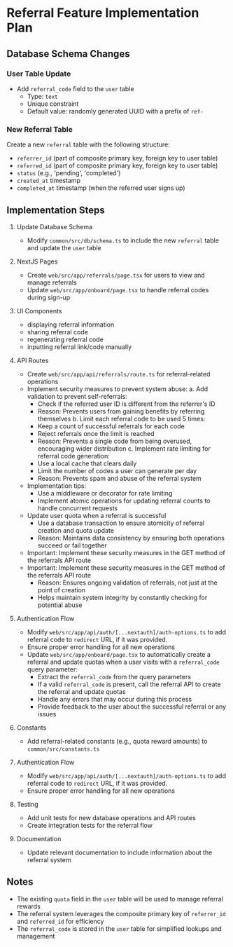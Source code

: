# Referral Feature Implementation Plan

## Database Schema Changes

### User Table Update

- Add `referral_code` field to the `user` table
  - Type: `text`
  - Unique constraint
  - Default value: randomly generated UUID with a prefix of `ref-`

### New Referral Table

Create a new `referral` table with the following structure:

- `referrer_id` (part of composite primary key, foreign key to user table)
- `referred_id` (part of composite primary key, foreign key to user table)
- `status` (e.g., 'pending', 'completed')
- `created_at` timestamp
- `completed_at` timestamp (when the referred user signs up)

## Implementation Steps

1. Update Database Schema

   - Modify `common/src/db/schema.ts` to include the new `referral` table and update the `user` table

2. NextJS Pages

   - Create `web/src/app/referrals/page.tsx` for users to view and manage referrals
   - Update `web/src/app/onboard/page.tsx` to handle referral codes during sign-up

3. UI Components

   - displaying referral information
   - sharing referral code
   - regenerating referral code
   - inputting referral link/code manually

4. API Routes

   - Create `web/src/app/api/referrals/route.ts` for referral-related operations
   - Implement security measures to prevent system abuse:
     a. Add validation to prevent self-referrals:
     - Check if the referred user ID is different from the referrer's ID
     - Reason: Prevents users from gaining benefits by referring themselves
       b. Limit each referral code to be used 5 times:
     - Keep a count of successful referrals for each code
     - Reject referrals once the limit is reached
     - Reason: Prevents a single code from being overused, encouraging wider distribution
       c. Implement rate limiting for referral code generation:
     - Use a local cache that clears daily
     - Limit the number of codes a user can generate per day
     - Reason: Prevents spam and abuse of the referral system
   - Implementation tips:
     - Use a middleware or decorator for rate limiting
     - Implement atomic operations for updating referral counts to handle concurrent requests
   - Update user quota when a referral is successful
     - Use a database transaction to ensure atomicity of referral creation and quota update
     - Reason: Maintains data consistency by ensuring both operations succeed or fail together
   - Important: Implement these security measures in the GET method of the referrals API route
   - Important: Implement these security measures in the GET method of the referrals API route
     - Reason: Ensures ongoing validation of referrals, not just at the point of creation
     - Helps maintain system integrity by constantly checking for potential abuse

5. Authentication Flow

   - Modify `web/src/app/api/auth/[...nextauth]/auth-options.ts` to add referral code to `redirect` URL, if it was provided.
   - Ensure proper error handling for all new operations
   - Update `web/src/app/onboard/page.tsx` to automatically create a referral and update quotas when a user visits with a `referral_code` query parameter:
     - Extract the `referral_code` from the query parameters
     - If a valid `referral_code` is present, call the referral API to create the referral and update quotas
     - Handle any errors that may occur during this process
     - Provide feedback to the user about the successful referral or any issues

6. Constants
   - Add referral-related constants (e.g., quota reward amounts) to `common/src/constants.ts`

6. Authentication Flow

   - Modify `web/src/app/api/auth/[...nextauth]/auth-options.ts` to add referral code to `redirect` URL, if it was provided.
   - Ensure proper error handling for all new operations

7. Testing

   - Add unit tests for new database operations and API routes
   - Create integration tests for the referral flow

8. Documentation

   - Update relevant documentation to include information about the referral system

## Notes

- The existing `quota` field in the `user` table will be used to manage referral rewards
- The referral system leverages the composite primary key of `referrer_id` and `referred_id` for efficiency
- The `referral_code` is stored in the `user` table for simplified lookups and management
